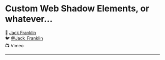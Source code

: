 # Custom Web Shadow Elements, or whatever…

:bust_in_silhouette: [Jack Franklin](https://javascriptplayground.com/)  
:bird:               [@Jack_Franklin](https://twitter.com/Jack_Franklin)  
:tv:                 Vimeo

---
